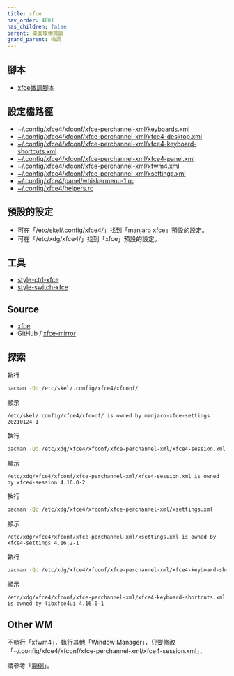```yaml
---
title: xfce
nav_order: 4001
has_children: false
parent: 桌面環境微調
grand_parent: 微調
---
```



## 腳本

* [xfce微調腳本](https://github.com/samwhelp/note-about-manjaro/tree/gh-pages/_demo/adjustment/full/xfce)


## 設定檔路徑


* [~/.config/xfce4/xfconf/xfce-perchannel-xml/keyboards.xml](https://github.com/samwhelp/note-about-manjaro/tree/gh-pages/_demo/adjustment/full/xfce/config/xfce4/xfconf/xfce-perchannel-xml/keyboards.xml)
* [~/.config/xfce4/xfconf/xfce-perchannel-xml/xfce4-desktop.xml](https://github.com/samwhelp/note-about-manjaro/tree/gh-pages/_demo/adjustment/full/xfce/config/xfce4/xfconf/xfce-perchannel-xml/xfce4-desktop.xml)
* [~/.config/xfce4/xfconf/xfce-perchannel-xml/xfce4-keyboard-shortcuts.xml](https://github.com/samwhelp/note-about-manjaro/tree/gh-pages/_demo/adjustment/full/xfce/config/xfce4/xfconf/xfce-perchannel-xml/xfce4-keyboard-shortcuts.xml)
* [~/.config/xfce4/xfconf/xfce-perchannel-xml/xfce4-panel.xml](https://github.com/samwhelp/note-about-manjaro/tree/gh-pages/_demo/adjustment/full/xfce/config/xfce4/xfconf/xfce-perchannel-xml/xfce4-panel.xml)
* [~/.config/xfce4/xfconf/xfce-perchannel-xml/xfwm4.xml](https://github.com/samwhelp/note-about-manjaro/tree/gh-pages/_demo/adjustment/full/xfce/config/xfce4/xfconf/xfce-perchannel-xml/xfwm4.xml)
* [~/.config/xfce4/xfconf/xfce-perchannel-xml/xsettings.xml](https://github.com/samwhelp/note-about-manjaro/tree/gh-pages/_demo/adjustment/full/xfce/config/xfce4/xfconf/xfce-perchannel-xml/xsettings.xml)
* [~/.config/xfce4/panel/whiskermenu-1.rc](https://github.com/samwhelp/note-about-manjaro/tree/gh-pages/_demo/adjustment/full/xfce/config/xfce4/panel/whiskermenu-1.rc)
* [~/.config/xfce4/helpers.rc](https://github.com/samwhelp/note-about-manjaro/tree/gh-pages/_demo/adjustment/full/xfce/config/xfce4/helpers.rc)


## 預設的設定

* 可在「[/etc/skel/.config/xfce4/](https://gitlab.manjaro.org/profiles-and-settings/manjaro-xfce-settings/-/tree/master/skel/.config/xfce4)」找到「manjaro xfce」預設的設定。
* 可在「/etc/xdg/xfce4/」找到「xfce」預設的設定。


## 工具

* [style-ctrl-xfce](https://samwhelp.github.io/note-about-manjaro/read/project/style-xfce/style-ctrl-xfce)
* [style-switch-xfce](https://samwhelp.github.io/note-about-manjaro/read/project/style-xfce/style-switch-xfce.html)


## Source

* [xfce](https://gitlab.xfce.org/xfce)
* GitHub / [xfce-mirror](https://github.com/xfce-mirror)



## 探索

執行

``` sh
pacman -Qo /etc/skel/.config/xfce4/xfconf/
```

顯示

```
/etc/skel/.config/xfce4/xfconf/ is owned by manjaro-xfce-settings 20210124-1
```

執行

``` sh
pacman -Qo /etc/xdg/xfce4/xfconf/xfce-perchannel-xml/xfce4-session.xml
```

顯示

```
/etc/xdg/xfce4/xfconf/xfce-perchannel-xml/xfce4-session.xml is owned by xfce4-session 4.16.0-2
```

執行

``` sh
pacman -Qo /etc/xdg/xfce4/xfconf/xfce-perchannel-xml/xsettings.xml
```

顯示

```
/etc/xdg/xfce4/xfconf/xfce-perchannel-xml/xsettings.xml is owned by xfce4-settings 4.16.2-1
```

執行

``` sh
pacman -Qo /etc/xdg/xfce4/xfconf/xfce-perchannel-xml/xfce4-keyboard-shortcuts.xml
```

顯示

```
/etc/xdg/xfce4/xfconf/xfce-perchannel-xml/xfce4-keyboard-shortcuts.xml is owned by libxfce4ui 4.16.0-1
```


## Other WM

不執行「xfwm4」，執行其他「Window Manager」，只要修改「~/.config/xfce4/xfconf/xfce-perchannel-xml/xfce4-session.xml」，

請參考「[範例](https://github.com/samwhelp/note-about-manjaro/tree/gh-pages/_demo/explore/xfce4-session/config)」。
